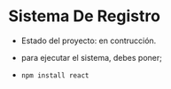 <h1> Sistema De Registro </h1>

- Estado del proyecto: en contrucción.

- para ejecutar el sistema, debes poner;

- ```npm install react```
